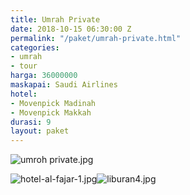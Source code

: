 ```yaml
---
title: Umrah Private
date: 2018-10-15 06:30:00 Z
permalink: "/paket/umrah-private.html"
categories:
- umrah
- tour
harga: 36000000
maskapai: Saudi Airlines
hotel:
- Movenpick Madinah
- Movenpick Makkah
durasi: 9
layout: paket
---
```


![umroh private.jpg](/uploads/umroh%20private.jpg)

![hotel-al-fajar-1.jpg](/uploads/hotel-al-fajar-1.jpg)![liburan4.jpg](/uploads/liburan4.jpg)